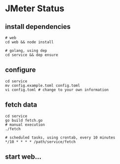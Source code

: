 # JMeter Status

## install dependencies
    # web
    cd web && node install

    # golang, using dep
    cd service && dep ensure

## configure
    cd service
    mv config.example.toml config.toml
    vi config.toml # change to your own information

## fetch data
    cd service
    go build fetch.go
    # manual execution
    ./fetch

    # scheduled tasks, using crontab, every 10 minutes
    */10 * * * * /path/service/fetch

## start web...
